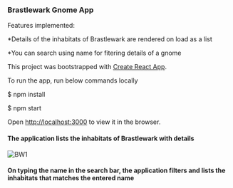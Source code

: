 

### Brastlewark Gnome App
Features implemented:

*Details of the inhabitats of Brastlewark are rendered on load as a list

*You can search using name for fitering details of a gnome

This project was bootstrapped with [Create React App](https://github.com/facebook/create-react-app).

To run the app, run below commands locally

$ npm install

$ npm start

Open [http://localhost:3000](http://localhost:3000) to view it in the browser.

#### The application lists the inhabitats of Brastlewark with details
![BW1](https://user-images.githubusercontent.com/55212925/65949937-63cc9280-e43d-11e9-9311-aa429738c98d.png)

#### On typing the name in the search bar, the application filters and lists the inhabitats that matches the entered name

